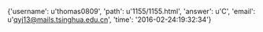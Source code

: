 {'username': u'thomas0809', 'path': u'1155/1155.html', 'answer': u'C', 'email': u'qyj13@mails.tsinghua.edu.cn', 'time': '2016-02-24:19:32:34'}